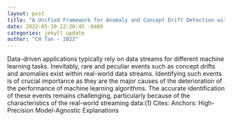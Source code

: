 ```yaml
--- 
layout: post 
title: "A Unified Framework for Anomaly and Concept Drift Detection with Explainability" 
date: 2022-05-30 22:20:45 -0400 
categories: jekyll update 
author: "CH Tan - 2022" 
--- 
```

Data-driven applications typically rely on data streams for different machine learning tasks. Inevitably, rare and peculiar events such as concept drifts and anomalies exist within real-world data streams. Identifying such events is of crucial importance as they are the major causes of the deterioration of the performance of machine learning algorithms. The accurate identification of these events remains challenging, particularly because of the characteristics of the real-world streaming data:(1) Cites: Anchors: High-Precision Model-Agnostic Explanations